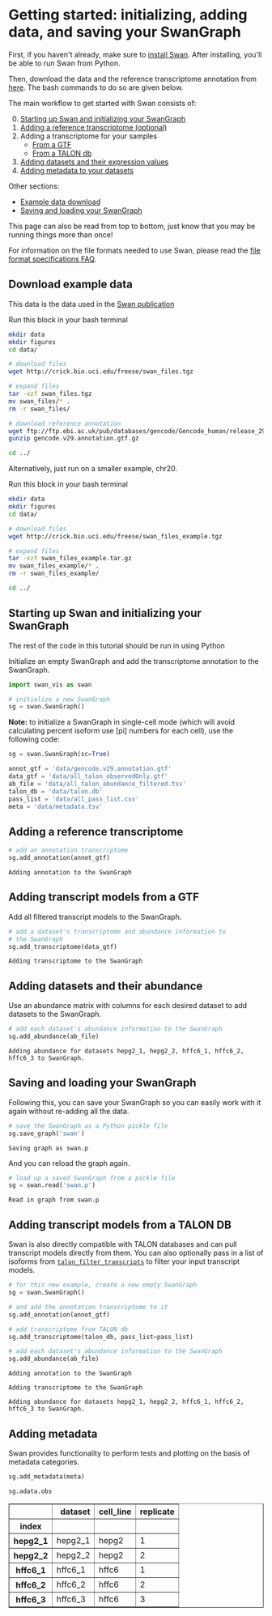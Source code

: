 #  Getting started: initializing, adding data, and saving your SwanGraph

First, if you haven't already, make sure to [install Swan](https://github.com/fairliereese/swan_vis/wiki#installation).
After installing, you'll be able to run Swan from Python.

Then, download the data and the reference transcriptome annotation from [here](http://crick.bio.uci.edu/freese/swan_files_example/). The bash commands to do so are given below.

The main workflow to get started with Swan consists of:

0. [Starting up Swan and initializing your SwanGraph](getting_started.md#starting-up-swan-and-initializing-your-swangraph)
1. [Adding a reference transcriptome (optional)](getting_started.md#adding-a-reference-transcriptome)
2. Adding a transcriptome for your samples
    * [From a GTF](getting_started.md#adding-transcript-models-from-a-gtf)
    * [From a TALON db](getting_started.md#adding-transcript-models-from-a-talon-db)
3. [Adding datasets and their expression values](getting_started.md#adding-datasets-and-their-abundance)
4. [Adding metadata to your datasets](getting_started.md#adding-metadata)

Other sections:
* [Example data download](getting_started.md#download-example-data)
* [Saving and loading your SwanGraph](https://freese.gitbook.io/swan/tutorials/getting_started.md#saving-and-loading-your-swangraph)

This page can also be read from top to bottom, just know that you may be running things more than once!

For information on the file formats needed to use Swan, please read the [file format specifications FAQ](https://freese.gitbook.io/swan/faqs/file_formats).

<!-- Running this tutorial (with only one of the dataset addition options) on my laptop took around 7 minutes and 5 GB of RAM.  -->

## <a name="data_download"></a> Download example data

This data is the data used in the [Swan publication](https://academic.oup.com/bioinformatics/article/37/9/1322/5912931)

Run this block in your bash terminal
```bash
mkdir data
mkdir figures
cd data/

# download files
wget http://crick.bio.uci.edu/freese/swan_files.tgz

# expand files
tar -xzf swan_files.tgz
mv swan_files/* .
rm -r swan_files/

# download reference annotation
wget ftp://ftp.ebi.ac.uk/pub/databases/gencode/Gencode_human/release_29/gencode.v29.annotation.gtf.gz
gunzip gencode.v29.annotation.gtf.gz

cd ../
```

Alternatively, just run on a smaller example, chr20.

Run this block in your bash terminal

```bash
mkdir data
mkdir figures
cd data/

# download files
wget http://crick.bio.uci.edu/freese/swan_files_example.tgz

# expand files
tar -xzf swan_files_example.tar.gz
mv swan_files_example/* .
rm -r swan_files_example/

cd ../
```

## <a name="init"></a>Starting up Swan and initializing your SwanGraph

The rest of the code in this tutorial should be run in using Python

Initialize an empty SwanGraph and add the transcriptome annotation to the SwanGraph.


```python
import swan_vis as swan

# initialize a new SwanGraph
sg = swan.SwanGraph()
```

**Note:** to initialize a SwanGraph in single-cell mode (which will avoid calculating percent isoform use \[pi\] numbers for each cell), use the following code:

```python
sg = swan.SwanGraph(sc=True)
```


```python
annot_gtf = 'data/gencode.v29.annotation.gtf'
data_gtf = 'data/all_talon_observedOnly.gtf'
ab_file = 'data/all_talon_abundance_filtered.tsv'
talon_db = 'data/talon.db'
pass_list = 'data/all_pass_list.csv'
meta = 'data/metadata.tsv'
```

## <a name="add_trans"></a>Adding a reference transcriptome


```python
# add an annotation transcriptome
sg.add_annotation(annot_gtf)
```


    Adding annotation to the SwanGraph


## <a name="add_gtf"></a>Adding transcript models from a GTF

Add all filtered transcript models to the SwanGraph.


```python
# add a dataset's transcriptome and abundance information to
# the SwanGraph
sg.add_transcriptome(data_gtf)
```


    Adding transcriptome to the SwanGraph


## <a name="add_ab"></a>Adding datasets and their abundance

Use an abundance matrix with columns for each desired dataset to add datasets to the SwanGraph.


```python
# add each dataset's abundance information to the SwanGraph
sg.add_abundance(ab_file)
```


    Adding abundance for datasets hepg2_1, hepg2_2, hffc6_1, hffc6_2, hffc6_3 to SwanGraph.

##  <a name="save_load"></a>Saving and loading your SwanGraph

Following this, you can save your SwanGraph so you can easily work with it again without re-adding all the data.


```python
# save the SwanGraph as a Python pickle file
sg.save_graph('swan')
```

    Saving graph as swan.p


And you can reload the graph again.


```python
# load up a saved SwanGraph from a pickle file
sg = swan.read('swan.p')
```

    Read in graph from swan.p


##  <a name="add_db"></a>Adding transcript models from a TALON DB

Swan is also directly compatible with TALON databases and can pull transcript models directly from them. You can also optionally pass in a list of isoforms from [`talon_filter_transcripts`](https://github.com/mortazavilab/TALON#talon_filter) to filter your input transcript models.


```python
# for this new example, create a new empty SwanGraph
sg = swan.SwanGraph()

# and add the annotation transcriptome to it
sg.add_annotation(annot_gtf)

# add transcriptome from TALON db
sg.add_transcriptome(talon_db, pass_list=pass_list)

# add each dataset's abundance information to the SwanGraph
sg.add_abundance(ab_file)
```


    Adding annotation to the SwanGraph

    Adding transcriptome to the SwanGraph

    Adding abundance for datasets hepg2_1, hepg2_2, hffc6_1, hffc6_2, hffc6_3 to SwanGraph.

##  <a name="add_meta"></a>Adding metadata

Swan provides functionality to perform tests and plotting on the basis of metadata categories.


```python
sg.add_metadata(meta)
```

```python
sg.adata.obs
```

<table border="1" class="dataframe">
  <thead>
    <tr style="text-align: right;">
      <th></th>
      <th>dataset</th>
      <th>cell_line</th>
      <th>replicate</th>
    </tr>
    <tr>
      <th>index</th>
      <th></th>
      <th></th>
      <th></th>
    </tr>
  </thead>
  <tbody>
    <tr>
      <th>hepg2_1</th>
      <td>hepg2_1</td>
      <td>hepg2</td>
      <td>1</td>
    </tr>
    <tr>
      <th>hepg2_2</th>
      <td>hepg2_2</td>
      <td>hepg2</td>
      <td>2</td>
    </tr>
    <tr>
      <th>hffc6_1</th>
      <td>hffc6_1</td>
      <td>hffc6</td>
      <td>1</td>
    </tr>
    <tr>
      <th>hffc6_2</th>
      <td>hffc6_2</td>
      <td>hffc6</td>
      <td>2</td>
    </tr>
    <tr>
      <th>hffc6_3</th>
      <td>hffc6_3</td>
      <td>hffc6</td>
      <td>3</td>
    </tr>
  </tbody>
</table>
</div>
